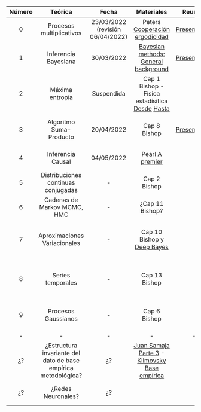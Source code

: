 |Número|Teórica|Fecha|Materiales|Reunión|Práctica|Fecha|Materiales|Reunión|
|:-:|:-:|:-:|:-:|:-:|:-:|:-:|:-:|:-:|
|0 | Procesos multiplicativos | 23/03/2022 (revisión 06/04/2022) | Peters [Cooperación](https://researchers.one/articles/19.03.00004) [ergodicidad](https://www.nature.com/articles/s41567-019-0732-0) |[Presentación](https://github.com/BayesDeLasProvinciasUnidasDelSur/curso/releases/download/2022.1/teorica0.pdf) | Apuestas | 13/04/2022  | [Kelly 1956](https://www.princeton.edu/~wbialek/rome/refs/kelly_56.pdf) |[Soluciones](https://github.com/BayesDeLasProvinciasUnidasDelSur/curso/releases/download/2022.1/practica0.pdf) |
|1 | Inferencia Bayesiana | 30/03/2022 | [Bayesian methods: General background](http://citeseerx.ist.psu.edu/viewdoc/download;jsessionid=E3CAC8BC04D114B9FA346D29DF78A692?doi=10.1.1.41.1055&rep=rep1&type=pdf) | [Presentación](https://github.com/BayesDeLasProvinciasUnidasDelSur/curso/releases/download/2022.1/teorica1.pdf) | Selección de Modelo | Suspendida | | |
|2 | Máxima entropía | Suspendida | Cap 1 Bishop - Física estadísitica [Desde](https://www.youtube.com/watch?v=vdSWMIh2o_E&t=0s) [Hasta](https://www.youtube.com/watch?v=37kRnZxJImA)  | |  Gases, distribución de la riqueza (combinatoria) | Suspendida | Ejemplos en [Desde](https://www.youtube.com/watch?v=vdSWMIh2o_E&t=0s) - [Hasta](https://www.youtube.com/watch?v=37kRnZxJImA) | |
| 3 | Algoritmo Suma-Producto | 20/04/2022 | Cap 8 Bishop | [Presentación](https://github.com/BayesDeLasProvinciasUnidasDelSur/curso/releases/download/2022.1/teorica-sumprod.pdf) | D-separation en el Modelo Alarma-Terremoto | 27/04/2022 | Cap 8 Bishop | |
| 4 | Inferencia Causal | 04/05/2022 | Pearl [A premier](http://gen.lib.rus.ec/)  | | [Buenos y malos controles](https://papers.ssrn.com/sol3/Delivery.cfm/SSRN_ID4062645_code4146131.pdf?abstractid=3689437&mirid=1) | 11/05/2022 | | |
| 5 | Distribuciones continuas conjugadas | - | Cap 2 Bishop | | Regresión lineal | - | Cap 3 Bishop | |
| 6 | Cadenas de Markov MCMC, HMC| - | ¿Cap 11 Bishop? | | Ejemplos varios | - | [Stan](https://mc-stan.org/docs/2_29/stan-users-guide-2_29.pdf) | |
| 7 | Aproximaciones Variacionales | - | Cap 10 Bishop y [Deep Bayes](https://www.youtube.com/watch?v=xH1mBw3tb_c&list=PLe5rNUydzV9QHe8VDStpU0o8Yp63OecdW&index=4&t=0s) | | Filtro de Kalman (TrueSkill exacto y aproximado) |  - | [TrueSkill](https://papers.nips.cc/paper/3079-trueskilltm-a-bayesian-skill-rating-system) | |
| 8 | Series temporales | - | Cap 13 Bishop | | Smoothing de Kalman (TrueSkill Through Time) | - | [TrueSkill Through Time](https://papers.nips.cc/paper/3331-trueskill-through-time-revisiting-the-history-of-chess) | |
| 9 | Procesos Gaussianos | - | Cap 6 Bishop | | ¿KickScore? |  | [Gaussain process with pytroch](https://gpytorch.ai/) ||
| - | - | -| - | - | - | - | - | - |
| ¿? | ¿Estructura invariante del dato de base empírica metodológica? | ¿? | [Juan Samaja Parte 3](https://ens9004-infd.mendoza.edu.ar/sitio/upload/12-%20SAMAJA,%20J.%20-%20LIBRO%20-%20Epistemologia%20y%20metodologia.pdf) - [Klimovsky Base empírica]() | | ¿? | ¿? | | |
| ¿? | ¿Redes Neuronales? | ¿? | | | ¿Variational Auto Encoders? | ¿? | | |

